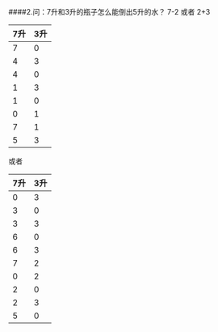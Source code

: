 ####2.问：7升和3升的瓶子怎么能倒出5升的水？
7-2 或者 2+3

 |7升|3升|
 |--|--|
 |7|0|
 |4|3|
 |4|0|
 |1|3|
 |1|0|
 |0|1|
 |7|1|
 |5|3|
 
 或者
 
 |7升|3升|
 |--|--|
 |0|3|
 |3|0|
 |3|3|
 |6|0|
 |6|3|
 |7|2|
 |0|2|
 |2|0|
 |2|3|
 |5|0|